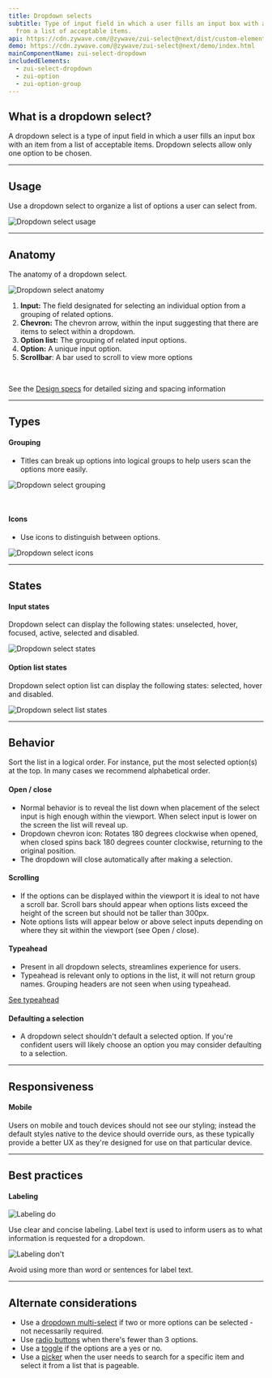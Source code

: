 ```yaml
---
title: Dropdown selects
subtitle: Type of input field in which a user fills an input box with an item
  from a list of acceptable items.
api: https://cdn.zywave.com/@zywave/zui-select@next/dist/custom-elements.json
demo: https://cdn.zywave.com/@zywave/zui-select@next/demo/index.html
mainComponentName: zui-select-dropdown
includedElements:
  - zui-select-dropdown
  - zui-option
  - zui-option-group
---
```

## What is a dropdown select?

A dropdown select is a type of input field in which a user fills an input box with an item from a list of acceptable items. Dropdown selects allow only one option to be chosen.

- - -

## Usage

Use a dropdown select to organize a list of options a user can select from.

![Dropdown select usage](/images/select_usage.svg)

- - -

## Anatomy

The anatomy of a dropdown select.

![Dropdown select anatomy](/images/select_anatomy.svg)

1. **Input:** The field designated for selecting an individual option from a grouping of related options.
2. **Chevron:** The chevron arrow, within the input suggesting that there are items to select within a dropdown.
3. **Option list:** The grouping of related input options.
4. **Option:** A unique input option.
5. **Scrollbar**: A bar used to scroll to view more options

<br>

See the [Design specs](https://xd.adobe.com/view/ef2f902b-219f-4e41-8bba-2bf079fc5969-ba7c/grid) for detailed sizing and spacing information

- - -

## Types

#### Grouping

* Titles can break up options into logical groups to help users scan the options more easily.

![Dropdown select grouping](/images/select_grouping_specs.svg)

<br>

#### Icons

* Use icons to distinguish between options.

![Dropdown select icons](/images/select_icon_specs.svg)

- - -

## States

#### Input states

Dropdown select can display the following states: unselected, hover, focused, active, selected and disabled.

![Dropdown select states](/images/select_states.svg)

#### Option list states

Dropdown select option list can display the following states: selected, hover and disabled.

![Dropdown select list states](/images/select_list_states.svg)

- - -

## Behavior

Sort the list in a logical order. For instance, put the most selected option(s) at the top. In many cases we recommend alphabetical order.

#### Open / close

* Normal behavior is to reveal the list down when placement of the select input is high enough within the viewport. When select input is lower on the screen the list will reveal up.
* Dropdown chevron icon: Rotates 180 degrees clockwise when opened, when closed spins back 180 degrees counter clockwise, returning to the original position.
* The dropdown will close automatically after making a selection.

#### Scrolling

* If the options can be displayed within the viewport it is ideal to not have a scroll bar. Scroll bars should appear when options lists exceed the height of the screen but should not be taller than 300px.
* Note options lists will appear below or above select inputs depending on where they sit within the viewport (see Open / close).

#### Typeahead

* Present in all dropdown selects, streamlines experience for users.
* Typeahead is relevant only to options in the list, it will not return group names. Grouping headers are not seen when using typeahead.

[See typeahead](/design-system/patterns/typeahead/)

#### Defaulting a selection

* A dropdown select shouldn't default a selected option. If you're confident users will likely choose an option you may consider defaulting to a selection.

- - -

## Responsiveness

#### Mobile

Users on mobile and touch devices should not see our styling; instead the default styles native to the device should override ours, as these typically provide a better UX as they're designed for use on that particular device.

- - -

## Best practices

#### Labeling

<docs-grid columns="2">

<div>

![Labeling do](/images/select_bestpractices-–-do.svg)

<docs-do>
Use clear and concise labeling. Label text is used to inform users as to what information is requested for a dropdown. 
</docs-do>

</div>

<div>

![Labeling don't](/images/select_bestpractices-–-donot.svg)

<docs-do-not>
Avoid using more than word or sentences for label text. 
</docs-do-not>

</div>

</docs-grid>

<docs-spacer>

</docs-spacer>



- - -

## Alternate considerations

* Use a [dropdown multi-select](/design-system/components/dropdown-multi-selects/) if two or more options can be selected - not necessarily required.
* Use [radio buttons](/design-system/components/radio-buttons/) when there's fewer than 3 options.
* Use a [toggle](/design-system/components/toggles/) if the options are a yes or no.
* Use a [picker](/design-system/components/pickers/) when the user needs to search for a specific item and select it from a list that is pageable.